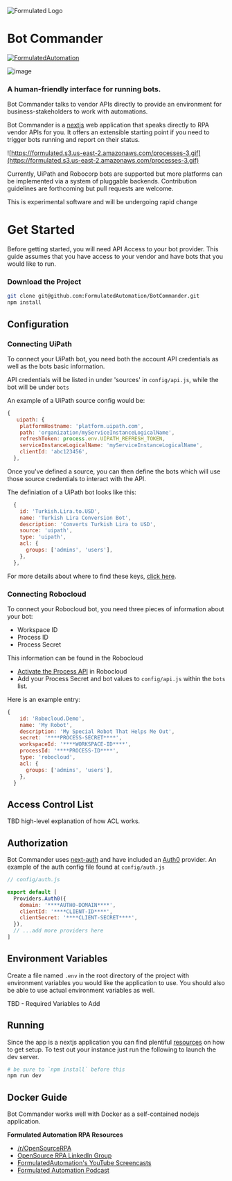 ![Formulated Logo](https://www.formulatedautomation.com/wp-content/uploads/2020/07/Subtract-660x20-1.svg)

# Bot Commander

[![FormulatedAutomation](https://circleci.com/gh/FormulatedAutomation/Profiler.svg?style=shield)](https://app.circleci.com/pipelines/github/FormulatedAutomation/Profiler)

![image](https://user-images.githubusercontent.com/2868/95122864-20c39000-071f-11eb-86c8-63820b013ae4.png)

### A human-friendly interface for running bots.

Bot Commander talks to vendor APIs directly to provide an environment for business-stakeholders to work with automations.  

Bot Commander is a [nextjs](https://nextjs.org/) web application that speaks directly to RPA vendor APIs for you.  It offers an extensible starting point if you need to trigger bots running and report on their status. 

 

![https://formulated.s3.us-east-2.amazonaws.com/processes-3.gif](https://formulated.s3.us-east-2.amazonaws.com/processes-3.gif)

Currently, UiPath and Robocorp bots are supported but more platforms can be implemented via a system of pluggable backends.  Contribution guidelines are forthcoming but pull requests are welcome.

This is experimental software and will be undergoing rapid change

# Get Started

Before getting started, you will need API Access to your bot provider.  This guide assumes that you have access to your vendor and have bots that you would like to run.  

### Download the Project

```bash
git clone git@github.com:FormulatedAutomation/BotCommander.git
npm install
```

## Configuration

### Connecting UiPath

To connect your UiPath bot, you need both the account API credentials as well as the bots basic information.

API credentials will be listed in under 'sources' in `config/api.js`, while the bot will be under `bots`

An example of a UiPath source config would be:

```jsx
{
   uipath: {
    platformHostname: 'platform.uipath.com',
    path: 'organization/myServiceInstanceLogicalName',
    refreshToken: process.env.UIPATH_REFRESH_TOKEN,
    serviceInstanceLogicalName: 'myServiceInstanceLogicalName',
    clientId: 'abc123456',
  },
```

Once you've defined a source, you can then define the bots which will use those source credentials to interact with the API.

The definiation of a UiPath bot looks like this:

```js
  {
    id: 'Turkish.Lira.to.USD',
    name: 'Turkish Lira Conversion Bot',
    description: 'Converts Turkish Lira to USD',
    source: 'uipath',
    type: 'uipath',
    acl: {
      groups: ['admins', 'users'],
    },
  },
```

For more details about where to find these keys, [click here](uipath_credentials_how_to.md).

### Connecting Robocloud

To connect your Robocloud bot, you need three pieces of information about your bot:

- Workspace ID
- Process ID
- Process Secret

This information can be found in the Robocloud 

- [Activate the Process API](https://robocorp.com/docs/product-manuals/robocorp-cloud/robocorp-cloud-process-api) in Robocloud
- Add your Process Secret and bot values to `config/api.js` within the `bots` list.

Here is an example entry:

```jsx
{
    id: 'Robocloud.Demo',
    name: 'My Robot',
    description: 'My Special Robot That Helps Me Out',
    secret: '****PROCESS-SECRET****',
    workspaceId: '****WORKSPACE-ID****',
    processId: '****PROCESS-ID****',
    type: 'robocloud',
    acl: {
      groups: ['admins', 'users'],
    },
  }
```

## Access Control List

TBD high-level explanation of how ACL works.

## Authorization

Bot Commander uses [next-auth](https://next-auth.js.org/) and have included an [Auth0](https://auth0.com/) provider.  An example of the auth config file found at `config/auth.js`

```jsx
// config/auth.js

export default [
  Providers.Auth0({
    domain: '****AUTH0-DOMAIN****',
    clientId: '****CLIENT-ID****',
    clientSecret: '****CLIENT-SECRET****',
  }),
  // ...add more providers here
]
```

## Environment Variables

Create a file named `.env` in the root directory of the project with environment variables you would like the application to use.  You should also be able to use actual environment variables as well.

TBD - Required Variables to Add

## Running

Since the app is a nextjs application you can find plentiful [resources](https://nextjs.org/docs) on how to get setup.  To test out your instance just run the following to launch the dev server.

```bash
# be sure to `npm install` before this 
npm run dev
```

## Docker Guide

Bot Commander works well with Docker as a self-contained nodejs application.


**Formulated Automation RPA Resources**


-   [/r/OpenSourceRPA](https://reddit.com/r/OpenSourceRPA)
-   [OpenSource RPA LinkedIn
    Group](https://www.linkedin.com/groups/12366622/)
-   [FormulatedAutomation's YouTube
    Screencasts](https://www.youtube.com/channel/UC_IMgIFlNBG94Vm8tNCNeUQ)
-   [Formulated Automation Podcast](https://www.formulatedautomation.com/category/podcast/)
